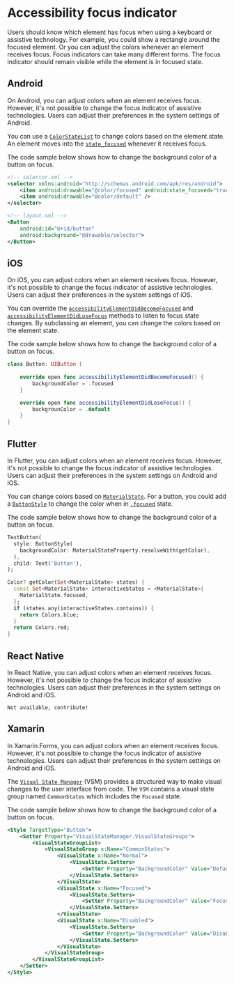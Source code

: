 # Accessibility focus indicator

Users should know which element has focus when using a keyboard or assistive technology. For example, you could show a rectangle around the focused element. Or you can adjust the colors whenever an element receives focus. Focus indicators can take many different forms. The focus indicator should remain visible while the element is in focused state.

## Android

On Android, you can adjust colors when an element receives focus. However, it's not possible to change the focus indicator of assistive technologies. Users can adjust their preferences in the system settings of Android.

You can use a [`ColorStateList`](https://developer.android.com/guide/topics/resources/color-list-resource) to change colors based on the element state. An element moves into the [`state_focused`](https://developer.android.com/reference/android/graphics/drawable/StateListDrawable#attr_android:state_focused) whenever it receives focus.

The code sample below shows how to change the background color of a button on focus.

```xml
<!-- selector.xml -->
<selector xmlns:android="http://schemas.android.com/apk/res/android">
    <item android:drawable="@color/focused" android:state_focused="true" />
    <item android:drawable="@color/default" />
</selector>

<!-- layout.xml -->
<Button
    android:id="@+id/button"
    android:background="@drawable/selector">
</Button>
```

## iOS

On iOS, you can adjust colors when an element receives focus. However, it's not possible to change the focus indicator of assistive technologies. Users can adjust their preferences in the system settings of iOS.

You can override the [`accessibilityElementDidBecomeFocused`](https://developer.apple.com/documentation/objectivec/nsobject/1615183-accessibilityelementdidbecomefoc) and [`accessibilityElementDidLoseFocus`](https://developer.apple.com/documentation/objectivec/nsobject/1615082-accessibilityelementdidlosefocus) methods to listen to focus state changes. By subclassing an element, you can change the colors based on the element state.

The code sample below shows how to change the background color of a button on focus.

```swift
class Button: UIButton {
    
    override open func accessibilityElementDidBecomeFocused() {
        backgroundColor = .focused
    }

    override open func accessibilityElementDidLoseFocus() {
        backgrounColor = .default
    }
}
```

## Flutter

In Flutter, you can adjust colors when an element receives focus. However, it's not possible to change the focus indicator of assistive technologies. Users can adjust their preferences in the system settings on Android and iOS.

You can change colors based on [`MaterialState`](https://api.flutter.dev/flutter/material/MaterialState.html). For a button, you could add a [`ButtonStyle`](https://api.flutter.dev/flutter/material/ButtonStyle-class.html) to change the color when in [`.focused`](https://api.flutter.dev/flutter/material/MaterialState.html#focused) state.

The code sample below shows how to change the background color of a button on focus.

```dart
TextButton(
  style: ButtonStyle(
    backgroundColor: MaterialStateProperty.resolveWith(getColor),
  ),
  child: Text('Button'),
);

Color? getColor(Set<MaterialState> states) {
  const Set<MaterialState> interactiveStates = <MaterialState>{
    MaterialState.focused,
  };
  if (states.any(interactiveStates.contains)) {
    return Colors.blue;
  }
  return Colors.red;
}
```

## React Native

In React Native, you can adjust colors when an element receives focus. However, it's not possible to change the focus indicator of assistive technologies. Users can adjust their preferences in the system settings on Android and iOS.

```tsx
Not available, contribute!
```

## Xamarin

In Xamarin.Forms, you can adjust colors when an element receives focus. However, it's not possible to change the focus indicator of assistive technologies. Users can adjust their preferences in the system settings on Android and iOS.

The [`Visual State Manager`](https://docs.microsoft.com/en-us/xamarin/xamarin-forms/user-interface/visual-state-manager) (VSM) provides a structured way to make visual changes to the user interface from code. The `VSM` contains a visual state group named `CommonStates` which includes the `Focused` state.

The code sample below shows how to change the background color of a button on focus.

```xml
<Style TargetType="Button">
    <Setter Property="VisualStateManager.VisualStateGroups">
        <VisualStateGroupList>
            <VisualStateGroup x:Name="CommonStates">
                <VisualState x:Name="Normal">
                    <VisualState.Setters>
                        <Setter Property="BackgroundColor" Value="DefaultColor" />
                    </VisualState.Setters>
                </VisualState>
                <VisualState x:Name="Focused">
                    <VisualState.Setters>
                        <Setter Property="BackgroundColor" Value="FocusedColor" />
                    </VisualState.Setters>
                </VisualState>
                <VisualState x:Name="Disabled">
                    <VisualState.Setters>
                        <Setter Property="BackgroundColor" Value="DisabledColor" />
                    </VisualState.Setters>
                </VisualState>
            </VisualStateGroup>
        </VisualStateGroupList>
    </Setter>
</Style>
```
